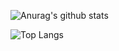 ![Anurag's github stats](https://github-readme-stats.vercel.app/api?username=eirsteir&show_icons=true&hide=stars&count_private=true)

![Top Langs](https://github-readme-stats.vercel.app/api/top-langs/?username=Eirsteir&layout=compact&card_width=445&exclude_repo=RoboFriends,smart-brain,Realtime-Chat-App,Karakterkalkulator-SSP-mobile,Karakterkalkulator-SSP,GIDD)


